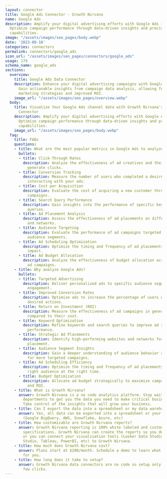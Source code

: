 ```yaml
---
layout: connector
title: Google Ads Connector - Growth Nirvana
name: Google Ads
description: Amplify your digital advertising efforts with Google Ads integration.
  Optimize campaign performance through data-driven insights and precise targeting
  capabilities.
image: "/assets/images/seo_pages/body.webp"
date: '2023-09-18'
categories: connectors
permalink: connectors/google_ads
icon_url: "/assets/images/seo_pages/connectors/google_ads"
usage: 179
schema_name: google_ads
sections:
  overview:
    title: Google Ads Data Connector
    description: Enhance your digital advertising campaigns with Google Ads integration.
      Gain actionable insights from campaign data analysis, allowing for more targeted
      marketing strategies and improved ROI.
    image_url: "/assets/images/seo_pages/overview.webp"
  body:
    title: Visualize Your Google Ads channel data with Growth Nirvana's Google Ads
      Connector
    description: Amplify your digital advertising efforts with Google Ads integration.
      Optimize campaign performance through data-driven insights and precise targeting
      capabilities.
    image_url: "/assets/images/seo_pages/body.webp"
  faq:
    title: FAQs
    questions:
    - title: What are the most popular metrics in Google Ads to analyze?
      bullets:
      - title: Click-Through Rates
        description: Analyze the effectiveness of ad creatives and their ability to
          generate clicks.
      - title: Conversion Tracking
        description: Measure the number of users who completed a desired action after
          interacting with your ads.
      - title: Cost per Acquisition
        description: Evaluate the cost of acquiring a new customer through your advertising
          campaigns.
      - title: Search Query Performance
        description: Gain insights into the performance of specific keywords and search
          queries.
      - title: Ad Placement Analysis
        description: Assess the effectiveness of ad placements on different websites
          and networks.
      - title: Audience Targeting
        description: Evaluate the performance of ad campaigns targeted towards specific
          audience segments.
      - title: Ad Scheduling Optimization
        description: Optimize the timing and frequency of ad placements for maximum
          impact.
      - title: Ad Budget Allocation
        description: Analyze the effectiveness of budget allocation across different
          ad campaigns.
    - title: Why analyze Google Ads?
      bullets:
      - title: Targeted Advertising
        description: Deliver personalized ads to specific audience segments for higher
          engagement.
      - title: Improved Conversion Rates
        description: Optimize ads to increase the percentage of users who complete
          desired actions.
      - title: Return on Investment (ROI)
        description: Measure the effectiveness of ad campaigns in generating revenue
          compared to their cost.
      - title: Keyword Optimization
        description: Refine keywords and search queries to improve ad relevancy and
          performance.
      - title: Strategic Ad Placements
        description: Identify high-performing websites and networks for optimal ad
          placement.
      - title: Audience Segment Insights
        description: Gain a deeper understanding of audience behavior and preferences
          for more targeted campaigns.
      - title: Ad Scheduling Efficiency
        description: Optimize the timing and frequency of ad placements to reach the
          right audience at the right time.
      - title: Budget Optimization
        description: Allocate ad budget strategically to maximize campaign performance
          and ROI.
    - title: What is Growth Nirvana?
      answer: Growth Nirvana is a no code analytics platform. Stop waiting for other
        departments to get you the data you need to make critical business decisions.
        Take control of the insights that will grow your business.
    - title: Can I export the data into a spreadsheet or my data warehouse?
      answer: Yes, all data can be exported into a spreadsheet or your data warehouse
        (Google BigQuery, AWS, Snowflake, Azure, etc)
    - title: How customizable are Growth Nirvana reports?
      answer: Growth Nirvana reporting is 100% white labeled and customized to your
        specifications. Growth Nirvana can create the reports so you don’t have to
        or you can connect your visualization tools (Looker Data Studio/Google Data
        Studio, Tableau, PowerBI, etc) to Growth Nirvana.
    - title: How much does Growth Nirvana cost?
      answer: Plans start at $200/month. Schedule a demo to learn what plan is best
        for you.
    - title: How long does it take to setup?
      answer: Growth Nirvana data connectors are no code so setup only requires a
        few clicks.
---
```

